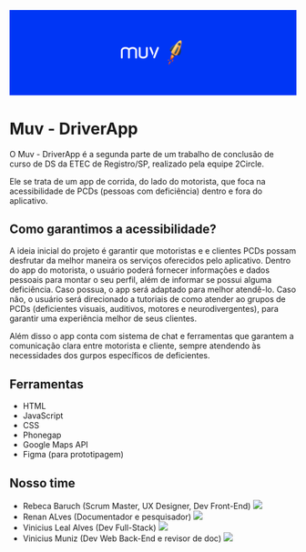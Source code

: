 ![Screenshot](Muv_Driver/www/img/banner_muv.png)

<h1> Muv - DriverApp </h1>
 
 
O  Muv - DriverApp é a segunda parte de um trabalho de conclusão de curso de DS da ETEC de Registro/SP, realizado pela equipe 2Circle.

Ele se trata de um app de corrida, do lado do motorista, que foca na acessibilidade de PCDs (pessoas com deficiência) dentro e fora do aplicativo.

<h2> Como garantimos a acessibilidade? </h2>

A ideia inicial do projeto é garantir que motoristas e e clientes PCDs possam desfrutar da melhor maneira os serviços oferecidos pelo aplicativo.
Dentro do app do motorista, o usuário poderá fornecer informações e dados pessoais para montar o seu perfil, além de informar se possui alguma deficiência.
Caso possua, o app será adaptado para melhor atendê-lo. Caso não, o usuário será direcionado a tutoriais de como atender ao grupos de PCDs (deficientes visuais, auditivos, motores e neurodivergentes), para garantir uma experiência melhor de seus clientes.

Além disso o app conta com sistema de chat e ferramentas que garantem a comunicação clara entre motorista e cliente, sempre atendendo às necessidades dos gurpos específicos de deficientes.

<h2> Ferramentas </h2>

<ul>
 <li> HTML </li>
 <li> JavaScript </li>
 <li> CSS </li>
 <li> Phonegap </li>
 <li> Google Maps API </li>
 <li> Figma (para prototipagem) </li>
 </ul>

<h2> Nosso time </h2>

<ul>
 <li > Rebeca Baruch (Scrum Master, UX Designer, Dev Front-End)
  <a href="https://github.com/Berreca2019" vertical-align="center"> <img src="https://img.icons8.com/color-glass/30/000000/github-2.png"/> </a>
 </li>
  
 <li > Renan ALves (Documentador e pesquisador)
  <a href="https://github.com/zum4258" vertical-align="center"> <img src="https://img.icons8.com/color-glass/30/000000/github-2.png"/> </a>
 </li>
 
 <li > Vinicius Leal Alves (Dev Full-Stack)
  <a href="https://github.com/lealalves" vertical-align="center"> <img src="https://img.icons8.com/color-glass/30/000000/github-2.png"/> </a>
 </li>
 
 <li > Vinicius Muniz (Dev Web Back-End e revisor de doc)
  <a href="https://github.com/muniz19" vertical-align="center"> <img src="https://img.icons8.com/color-glass/30/000000/github-2.png"/> </a>
 </li>
</ul>
  
